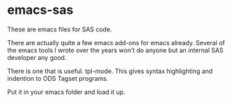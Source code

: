 emacs-sas
=========

These are emacs files for SAS code.

There are actually quite a few emacs add-ons for emacs already. Several of the emacs tools I wrote over the years
won't do anyone but an internal SAS developer any good.

There is one that is useful.  tpl-mode.  This gives syntax highlighting and indention to ODS Tagset programs.

Put it in your emacs folder and load it up.


